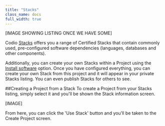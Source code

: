 ```yaml
---
title: "Stacks"
class_name: docs
full_width: true
---
```


[IMAGE SHOWING LISTING ONCE WE HAVE SOME]

Codio [Stacks](/docs/quickstart/stacks/) offers you a range of Certified Stacks that contain commonly used, pre-configured software dependencies (languages, databases and other components).

Additionally, you can create your own Stacks within a Project using the [Install software](/docs/boxes/installsw/) option. Once you have configured everything, you can create your own Stack from this project and it will appear in your private Stacks listing. You can even publish Stacks for others to see.

##Creating a Project from a Stack
To create a Project from your Stacks listing, simply select it and you'll be shown the Stack information screen. 

[IMAGE]

From here, you can click the 'Use Stack' button and you'll be taken to the Create Project screen.
